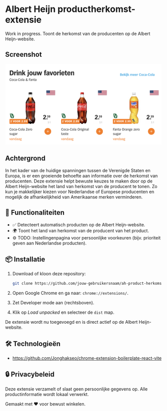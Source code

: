 # Albert Heijn productherkomst-extensie

Work in progress. Toont de herkomst van de producenten op de Albert Heijn-website.

## Screenshot

![Screenshot van de Albert Heijn overzichtspagina](/screenshot.png?raw=true)

## Achtergrond

In het kader van de huidige spanningen tussen de Verenigde Staten en Europa, is er een groeiende behoefte aan informatie over de herkomst van producenten. Deze extensie helpt bewuste keuzes te maken door op de Albert Heijn-website het land van herkomst van de producent te tonen. Zo kun je makkelijker kiezen voor Nederlandse of Europese producenten en mogelijk de afhankelijkheid van Amerikaanse merken verminderen.

## 🔧 Functionaliteiten

- ✅ Detecteert automatisch producten op de Albert Heijn-website.  
- 🌍 Toont het land van herkomst van de producent van het product.  
- ⚙️ TODO: Instellingenpagina voor persoonlijke voorkeuren (bijv. prioriteit geven aan Nederlandse producten).  

## 📦 Installatie

1. Download of kloon deze repository:

   ```bash
   git clone https://github.com/jouw-gebruikersnaam/ah-product-herkomst-extensie.git
   ```

2. Open Google Chrome en ga naar: `chrome://extensions/`.
3. Zet Developer mode aan (rechtsboven).
4. Klik op *Load unpacked* en selecteer de `dist` map.

De extensie wordt nu toegevoegd en is direct actief op de Albert Heijn-website.

## 🛠️ Technologieën

- <https://github.com/Jonghakseo/chrome-extension-boilerplate-react-vite>  

## 🔒 Privacybeleid

Deze extensie verzamelt of slaat geen persoonlijke gegevens op. Alle productinformatie wordt lokaal verwerkt.

Gemaakt met ❤️ voor bewust winkelen.
